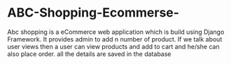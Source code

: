 # ABC-Shopping-Ecommerse-
Abc shopping is a eCommerce  web application which is build using Django Framework. It provides admin to add n number of product. If we talk about user views then a user can view products and add to cart and he/she can also place order. all the details are saved in the database

